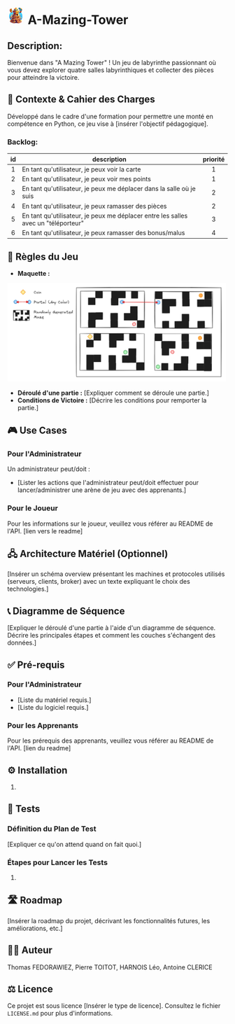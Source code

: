 # <img src="doc/A-Mazing-Tower-Logo.jpg" alt="drawing" width="40"/> A-Mazing-Tower

## Description:
Bienvenue dans "A Mazing Tower" ! Un jeu de labyrinthe passionnant où vous devez explorer quatre salles labyrinthiques et collecter des pièces pour atteindre la victoire.

## 🎯 Contexte & Cahier des Charges

Développé dans le cadre d'une formation pour permettre une monté en compétence en Python, ce jeu vise à [insérer l'objectif pédagogique].

### Backlog:
|id|description|priorité|
|:-:|---|:-:|
|1|En tant qu'utilisateur, je peux voir la carte|1|
|2|En tant qu'utilisateur, je peux voir mes points|1|
|3|En tant qu'utilisateur, je peux me déplacer dans la salle où je suis|2|
|4|En tant qu'utilisateur, je peux ramasser des pièces|2|
|5|En tant qu'utilisateur, je peux me déplacer entre les salles avec un "téléporteur"|3|
|6|En tant qu'utilisateur, je peux ramasser des bonus/malus|4|




## 🎲 Règles du Jeu

- **Maquette :**

<img src="doc/Maquette.png" alt="drawing" width="500"/>

- **Déroulé d'une partie :** [Expliquer comment se déroule une partie.]
- **Conditions de Victoire :** [Décrire les conditions pour remporter la partie.]

## 🎮 Use Cases

### Pour l'Administrateur

Un administrateur peut/doit :
- [Lister les actions que l'administrateur peut/doit effectuer pour lancer/administrer une arène de jeu avec des apprenants.]

### Pour le Joueur

Pour les informations sur le joueur, veuillez vous référer au README de l'API. [lien vers le readme]

## 🖧 Architecture Matériel (Optionnel)

[Insérer un schéma overview présentant les machines et protocoles utilisés (serveurs, clients, broker) avec un texte expliquant le choix des technologies.]

## 📞 Diagramme de Séquence

[Expliquer le déroulé d'une partie à l'aide d'un diagramme de séquence. Décrire les principales étapes et comment les couches s'échangent des données.]

## ✅ Pré-requis

### Pour l'Administrateur

- [Liste du matériel requis.]
- [Liste du logiciel requis.]

### Pour les Apprenants

Pour les prérequis des apprenants, veuillez vous référer au README de l'API. [lien du readme]

## ⚙️ Installation

1. 

## 🧪 Tests

### Définition du Plan de Test

[Expliquer ce qu'on attend quand on fait quoi.]

### Étapes pour Lancer les Tests

1. 

## 🛣️ Roadmap

[Insérer la roadmap du projet, décrivant les fonctionnalités futures, les améliorations, etc.]

## 🧑‍💻 Auteur

Thomas FEDORAWIEZ, Pierre TOITOT, HARNOIS Léo, Antoine CLERICE

## ⚖️ Licence

Ce projet est sous licence [Insérer le type de licence]. Consultez le fichier `LICENSE.md` pour plus d'informations.

